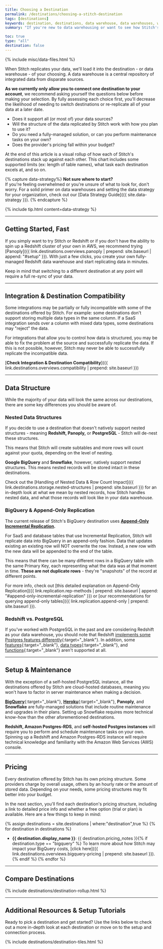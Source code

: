 ```yaml
---
title: Choosing a Destination
permalink: /destinations/choosing-a-stitch-destination
tags: [destinations]
keywords: destination, destinations, data warehouse, data warehouses, warehouse, stitch etl, etl, compare destinations, choose destination, select destination
summary: "If you're new to data warehousing or want to see how Stitch's destination offerings compare to each other, look no further. This guide will help you choose the best Stitch destination for your data warehousing needs."

toc: true
type: "all"
destination: false
---
```

{% include misc/data-files.html %}

When Stitch replicates your data, we'll load it into the destination - or data warehouse - of your choosing. A data warehouse is a central repository of integrated data from disparate sources.

**As we currently only allow you to connect one destination to your account**, we recommend asking yourself the questions below before making your selection. By fully assessing each choice first, you'll decrease the likelihood of needing to switch destinations or re-replicate all of your data at a later date.

 - Does it support all (or most of) your data sources?
 - Will the structure of the data replicated by Stitch work with how you plan to use it?
 - Do you need a fully-managed solution, or can you perform maintenance tasks on your own?
 - Does the provider's pricing fall within your budget?

At the end of this article is a visual rollup of how each of Stitch's destinations stack up against each other. This chart includes some supported limits (ex: length of table names), what task each destination excels at, and so on.

{% capture data-strategy%}
**Not sure where to start?**<br>
If you're feeling overwhelmed or you're unsure of what to look for, don't worry. For a solid primer on data warehouses and setting the data strategy for your organization, check out our [Data Strategy Guide]({{ site.data-strategy }}).
{% endcapture %}

{% include tip.html content=data-strategy %}

---

## Getting Started, Fast

If you simply want to try Stitch or Redshift or if you don't have the ability to spin up a Redshift cluster of your own in AWS, we recommend trying [Panoply]({{ link.destinations.overviews.panoply | prepend: site.baseurl | append: "#setup" }}). With just a few clicks, you create your own fully-managed Redshift data warehouse and start replicating data in minutes.

Keep in mind that switching to a different destination at any point will require a full re-sync of your data.

---

## Integration & Destination Compatibility

Some integrations may be partially or fully incompatible with some of the destinations offered by Stitch. For example: some destinations don't support storing multiple data types in the same column. If a SaaS integration sends over a column with mixed data types, some destinations may "reject" the data.

For integrations that allow you to control how data is structured, you may be able to fix the problem at the source and successfully replicate the data. If this is not possible, however, Stitch may never be able to successfully replicate the incompatible data.

[**Check Integration & Destination Compatibility**]({{ link.destinations.overviews.compatibility | prepend: site.baseurl }})

---

## Data Structure

While the majority of your data will look the same across our destinations, there are some key differences you should be aware of.

### Nested Data Structures

If you decide to use a destination that doesn't natively support nested structures - meaning **Redshift, Panoply,** or **PostgreSQL** - Stitch will de-nest these structures. 

This means that Stitch will create subtables and more rows will count against your quota, depending on the level of nesting.

**Google BigQuery** and **Snowflake**, however, natively support nested structures. This means nested records will be stored intact in these destinations.

Check out the [Handling of Nested Data & Row Count Impact]({{ link.destinations.storage.nested-structures | prepend: site.baseurl }}) for an in-depth look at what we mean by nested records, how Stitch handles nested data, and what those records will look like in your data warehouse.

### BigQuery & Append-Only Replication

The current release of Stitch's BigQuery destination uses **<a href="#" data-toggle="tooltip" data-original-title="{{site.data.tooltips.append-only-rep}}">Append-Only Incremental Replication</a>.**

For SaaS and database tables that use Incremental Replication, Stitch will replicate data into BigQuery in an append-only fashion. Data that updates existing an existing row will NOT overwrite the row. Instead, a new row with the new data will be appended to the end of the table.

This means that there can be many different rows in a BigQuery table with the same Primary Key, each representing what the data was at that moment in time. **These are not duplicate rows** - they're "snapshots" of the record at different points.

For more info, check out [this detailed explanation on Append-Only Replication]({{ link.replication.rep-methods | prepend: site.baseurl | append: "#append-only-incremental-replication" }}) or [our recommendations for querying append-only tables]({{ link.replication.append-only | prepend: site.baseurl }}).

### Redshift vs. PostgreSQL

If you've worked with PostgreSQL in the past and are considering Redshift as your data warehouse, you should note that Redshift [implements some Postgres features differently](http://docs.aws.amazon.com/redshift/latest/dg/c_redshift-sql-implementated-differently.html){:target="_blank"}. In addition, some [features](http://docs.aws.amazon.com/redshift/latest/dg/c_unsupported-postgresql-features.html){:target="_blank"}, [data types](http://docs.aws.amazon.com/redshift/latest/dg/c_unsupported-postgresql-datatypes.html){:target="_blank"}, and [functions](http://docs.aws.amazon.com/redshift/latest/dg/c_unsupported-postgresql-functions.html){:target="_blank"} aren't supported at all.

---

## Setup & Maintenance

With the exception of a self-hosted PostgreSQL instance, all the destinations offered by Stitch are cloud-hosted databases, meaning you won't have to factor in server maintenance when making a decision.

[**BigQuery**](https://cloud.google.com/solutions/bigquery-data-warehouse#maintenance){:target="_blank"}, [**Heroku**](https://devcenter.heroku.com/articles/platform-updates-maintenance-and-notifications){:target="_blank"}, **Panoply**, and **Snowflake** are fully-managed solutions that include routine maintenance and upgrades in their plans. Setting up Snowflake requires more technical know-how than the other aforementioned destinations.

**Redshift, Amazon Postgres-RDS**, and **self-hosted Postgres instances** will require you to perform and schedule maintenance tasks on your own. Spinning up a Redshift and Amazon Postgres-RDS instance will require technical knowledge and familiarity with the Amazon Web Services (AWS) console.

---

## Pricing

Every destination offered by Stitch has its own pricing structure. Some providers charge by overall usage, others by an hourly rate or the amount of stored data. Depending on your needs, some pricing structures may fit better into your budget.

In the next section, you'll find each destination's pricing structure, including a link to detailed price info and whether a free option (trial or plan) is available. Here are a few things to keep in mind:

{% assign destinations = site.destinations | where:"destination",true %}
{% for destination in destinations %}
- **{{ destination.display_name }}**: {{ destination.pricing_notes }}{% if destination.type == "bigquery" %} To learn more about how Stitch may impact your BigQuery costs, [click here]({{ link.destinations.overviews.bigquery-pricing | prepend: site.baseurl }}).{% endif %}
{% endfor %}

---

## Compare Destinations

{% include destinations/destination-rollup.html %}

---

## Additional Resources & Setup Tutorials

Ready to pick a destination and get started? Use the links below to check out a more in-depth look at each destination or move on to the setup and connection process.

{% include destinations/destination-tiles.html %}
